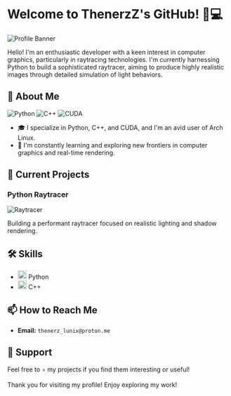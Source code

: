 # Welcome to ThenerzZ's GitHub! 👋💻

![Profile Banner](https://i.imgur.com/TML60nZ.jpeg)

Hello! I'm an enthusiastic developer with a keen interest in computer graphics, particularly in raytracing technologies. I'm currently harnessing Python to build a sophisticated raytracer, aiming to produce highly realistic images through detailed simulation of light behaviors.

## 🚀 About Me
![Python](https://img.shields.io/badge/Python-3776AB?style=for-the-badge&logo=python&logoColor=white)
![C++](https://img.shields.io/badge/C++-00599C?style=for-the-badge&logo=cplusplus&logoColor=white)
![CUDA](https://img.shields.io/badge/CUDA-76B900?style=for-the-badge&logo=nvidia&logoColor=white)

- 🎓 I specialize in Python, C++, and CUDA, and I'm an avid user of Arch Linux.
- 🌱 I'm constantly learning and exploring new frontiers in computer graphics and real-time rendering.

## 🔧 Current Projects
### Python Raytracer
![Raytracer](https://github.com/ThenerzZ/python_raytracer)

Building a performant raytracer focused on realistic lighting and shadow rendering.

## 🛠️ Skills
- <img src="https://yourlinktoicon.com/python-icon.png" width="20"> Python
- <img src="https://yourlinktoicon.com/cpp-icon.png" width="20"> C++

## 📫 How to Reach Me
- **Email:** `thenerz_lunix@proton.me`

## 🌟 Support
Feel free to `⭐` my projects if you find them interesting or useful!

Thank you for visiting my profile! Enjoy exploring my work!

